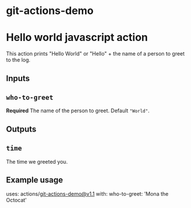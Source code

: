 # git-actions-demo

# Hello world javascript action

This action prints "Hello World" or "Hello" + the name of a person to greet to the log.

## Inputs

## `who-to-greet`

**Required** The name of the person to greet. Default `"World"`.

## Outputs

## `time`

The time we greeted you.

## Example usage

uses: actions/git-actions-demo@v1.1
with:
  who-to-greet: 'Mona the Octocat'